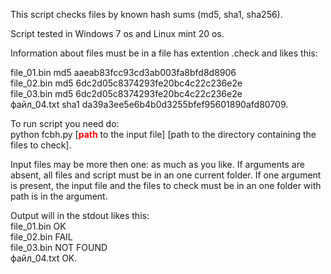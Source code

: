 <p>This script checks files by known hash sums (md5, sha1, sha256). </p>
<p>Script tested in Windows 7 os and Linux mint 20 os.</p>
<p>Information about files must be in a file has extention .check and likes this:</p>
<p>
  file_01.bin md5 aaeab83fcc93cd3ab003fa8bfd8d8906<br>
  file_02.bin md5 6dc2d05c8374293fe20bc4c22c236e2e<br>
file_03.bin md5 6dc2d05c8374293fe20bc4c22c236e2e<br>
файл_04.txt sha1 da39a3ee5e6b4b0d3255bfef95601890afd80709.
</p>
<p>To run script you need do:<br>
  python fcbh.py [<strong style="color: red">path</strong> to the input file] [path to the directory containing the files to check].</p>
<p>Input files may be more then one: as much as you like.
If arguments are absent, all files and script must be in an one current folder.
If one argument is present, the input file and the files to check must be in an one folder with path is in the argument.</p>
<p>Output will in the stdout likes this:<br>
  file_01.bin OK<br>
  file_02.bin FAIL<br>
  file_03.bin NOT FOUND<br>
  файл_04.txt OK.</p>
